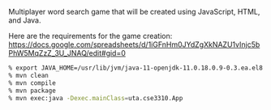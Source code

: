 Multiplayer word search game that will be created using JavaScript, HTML, and Java.  

Here are the requirements for the game creation: https://docs.google.com/spreadsheets/d/1iGFnHm0JYdZgXkNAZU1vInjc5bPhW5MqZzZ_3U_JNAQ/edit#gid=0


```bash
% export JAVA_HOME=/usr/lib/jvm/java-11-openjdk-11.0.18.0.9-0.3.ea.el8.x86_64
% mvn clean
% mvn compile
% mvn package
% mvn exec:java -Dexec.mainClass=uta.cse3310.App

